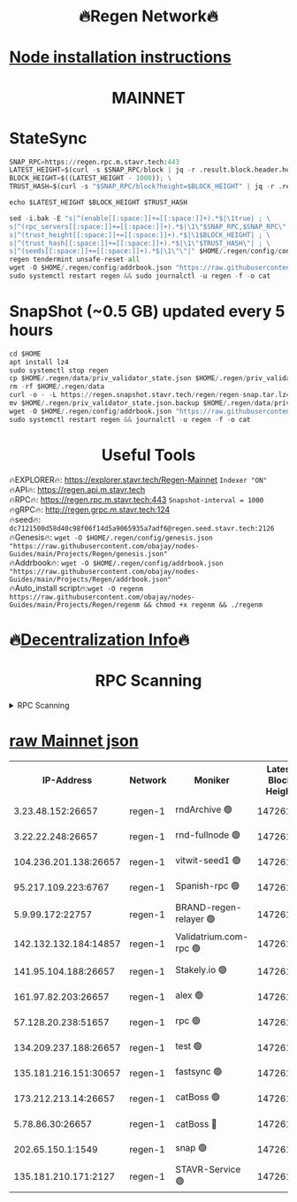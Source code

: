 <h1 align="center"> 🔥Regen Network🔥</h1>

[Node installation instructions](https://github.com/obajay/nodes-Guides/tree/main/Projects/Regen)
=
<h1 align="center"> MAINNET</h1>

# StateSync
```python
SNAP_RPC=https://regen.rpc.m.stavr.tech:443
LATEST_HEIGHT=$(curl -s $SNAP_RPC/block | jq -r .result.block.header.height); \
BLOCK_HEIGHT=$((LATEST_HEIGHT - 1000)); \
TRUST_HASH=$(curl -s "$SNAP_RPC/block?height=$BLOCK_HEIGHT" | jq -r .result.block_id.hash)

echo $LATEST_HEIGHT $BLOCK_HEIGHT $TRUST_HASH

sed -i.bak -E "s|^(enable[[:space:]]+=[[:space:]]+).*$|\1true| ; \
s|^(rpc_servers[[:space:]]+=[[:space:]]+).*$|\1\"$SNAP_RPC,$SNAP_RPC\"| ; \
s|^(trust_height[[:space:]]+=[[:space:]]+).*$|\1$BLOCK_HEIGHT| ; \
s|^(trust_hash[[:space:]]+=[[:space:]]+).*$|\1\"$TRUST_HASH\"| ; \
s|^(seeds[[:space:]]+=[[:space:]]+).*$|\1\"\"|" $HOME/.regen/config/config.toml
regen tendermint unsafe-reset-all
wget -O $HOME/.regen/config/addrbook.json "https://raw.githubusercontent.com/obajay/nodes-Guides/main/Projects/Regen/addrbook.json"
sudo systemctl restart regen && sudo journalctl -u regen -f -o cat
```
# SnapShot (~0.5 GB) updated every 5 hours
```python
cd $HOME
apt install lz4
sudo systemctl stop regen
cp $HOME/.regen/data/priv_validator_state.json $HOME/.regen/priv_validator_state.json.backup
rm -rf $HOME/.regen/data
curl -o - -L https://regen.snapshot.stavr.tech/regen/regen-snap.tar.lz4 | lz4 -c -d - | tar -x -C $HOME/.regen --strip-components 2
mv $HOME/.regen/priv_validator_state.json.backup $HOME/.regen/data/priv_validator_state.json
wget -O $HOME/.regen/config/addrbook.json "https://raw.githubusercontent.com/obajay/nodes-Guides/main/Projects/Regen/addrbook.json"
sudo systemctl restart regen && journalctl -u regen -f -o cat
```

 <h1 align="center"> Useful Tools</h1>

🔥EXPLORER🔥:     https://explorer.stavr.tech/Regen-Mainnet        `Indexer "ON"` \
🔥API🔥:          https://regen.api.m.stavr.tech \
🔥RPC🔥:          https://regen.rpc.m.stavr.tech:443              `Snapshot-interval = 1000` \
🔥gRPC🔥:         http://regen.grpc.m.stavr.tech:124 \
🔥seed🔥:      `dc7121500d58d40c98f06f14d5a9065935a7adf6@regen.seed.stavr.tech:2126` \
🔥Genesis🔥:   `wget -O $HOME/.regen/config/genesis.json "https://raw.githubusercontent.com/obajay/nodes-Guides/main/Projects/Regen/genesis.json"` \
🔥Addrbook🔥:  `wget -O $HOME/.regen/config/addrbook.json "https://raw.githubusercontent.com/obajay/nodes-Guides/main/Projects/Regen/addrbook.json"` \
🔥Auto_install script🔥:`wget -O regenm https://raw.githubusercontent.com/obajay/nodes-Guides/main/Projects/Regen/regenm && chmod +x regenm && ./regenm`

🔥[Decentralization Info](https://github.com/obajay/StateSync-snapshots/tree/main/Projects/Regen/Decentralization)🔥
=
<h1 align="center"> RPC Scanning</h1>

<details>
<summary>RPC Scanning</summary>

<h2 align="center"> We scan nodes in real time every 4 hours. And we provide the final result of RPC endpoints.
We cannot influence the operation of these nodes in any way. </h2>


```python
If Voting Power is higher than 0 --> then the Node is a validator of the network and may be subject to attack and be a potential threat to the chain.
```
```python
We marked such validators with a red symbol
```

</details>

[raw Mainnet json](https://rpc-check.regenm.stavr.tech/regenm/rpc-regenm-result.json)
=


<table><tr><th>IP-Address</th><th>Network</th><th>Moniker</th><th>Latest Block Height</th><th>Earliest Block Height</th><th>Catching Up</th><th>Tx Index</th><th>Voting Power</th><th>Scan Time</th></tr><tr><td>3.23.48.152:26657</td><td>regen-1</td><td>rndArchive 🟢</td><td>14726167</td><td>1</td><td>False</td><td>on</td><td>0</td><td>2024-02-16T20:27:22.900512809UTC</td></tr><tr><td>3.22.22.248:26657</td><td>regen-1</td><td>rnd-fullnode 🟢</td><td>14726167</td><td>4134001</td><td>False</td><td>on</td><td>0</td><td>2024-02-16T20:27:20.177581216UTC</td></tr><tr><td>104.236.201.138:26657</td><td>regen-1</td><td>vitwit-seed1 🟢</td><td>14726162</td><td>8943001</td><td>False</td><td>on</td><td>0</td><td>2024-02-16T20:26:52.346513100UTC</td></tr><tr><td>95.217.109.223:6767</td><td>regen-1</td><td>Spanish-rpc 🟢</td><td>14726171</td><td>10068001</td><td>False</td><td>on</td><td>0</td><td>2024-02-16T20:27:41.600690591UTC</td></tr><tr><td>5.9.99.172:22757</td><td>regen-1</td><td>BRAND-regen-relayer 🟢</td><td>14726171</td><td>10782501</td><td>False</td><td>on</td><td>0</td><td>2024-02-16T20:27:44.292166577UTC</td></tr><tr><td>142.132.132.184:14857</td><td>regen-1</td><td>Validatrium.com-rpc 🟢</td><td>14726171</td><td>11175001</td><td>False</td><td>on</td><td>0</td><td>2024-02-16T20:27:44.017040744UTC</td></tr><tr><td>141.95.104.188:26657</td><td>regen-1</td><td>Stakely.io 🟢</td><td>14726165</td><td>13442501</td><td>False</td><td>on</td><td>0</td><td>2024-02-16T20:27:11.157438233UTC</td></tr><tr><td>161.97.82.203:26657</td><td>regen-1</td><td>alex 🟢</td><td>14726169</td><td>13992001</td><td>False</td><td>on</td><td>0</td><td>2024-02-16T20:27:30.603647462UTC</td></tr><tr><td>57.128.20.238:51657</td><td>regen-1</td><td>rpc 🟢</td><td>14726170</td><td>13992001</td><td>False</td><td>on</td><td>0</td><td>2024-02-16T20:27:37.108101263UTC</td></tr><tr><td>134.209.237.188:26657</td><td>regen-1</td><td>test 🟢</td><td>14726173</td><td>13992001</td><td>False</td><td>on</td><td>0</td><td>2024-02-16T20:27:55.009673199UTC</td></tr><tr><td>135.181.216.151:30657</td><td>regen-1</td><td>fastsync 🟢</td><td>14726169</td><td>14457001</td><td>False</td><td>off</td><td>0</td><td>2024-02-16T20:27:30.105730731UTC</td></tr><tr><td>173.212.213.14:26657</td><td>regen-1</td><td>catBoss 🟢</td><td>14726167</td><td>14577001</td><td>False</td><td>on</td><td>0</td><td>2024-02-16T20:27:23.303228285UTC</td></tr><tr><td>5.78.86.30:26657</td><td>regen-1</td><td>catBoss 🔴</td><td>14726174</td><td>14650701</td><td>False</td><td>on</td><td>9096168273</td><td>2024-02-16T20:28:04.204563862UTC</td></tr><tr><td>202.65.150.1:1549</td><td>regen-1</td><td>snap 🟢</td><td>14726179</td><td>14720992</td><td>False</td><td>on</td><td>0</td><td>2024-02-16T20:28:30.039844066UTC</td></tr><tr><td>135.181.210.171:2127</td><td>regen-1</td><td>STAVR-Service 🟢</td><td>14726175</td><td>14724001</td><td>False</td><td>on</td><td>0</td><td>2024-02-16T20:28:08.674324742UTC</td></tr></table>